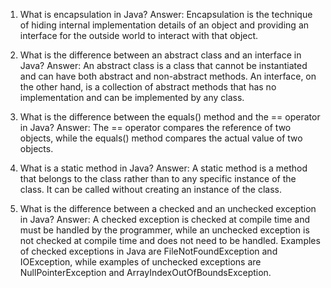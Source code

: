 

1. What is encapsulation in Java?
Answer: Encapsulation is the technique of hiding internal implementation details of an object and providing an interface for the outside world to interact with that object.

2. What is the difference between an abstract class and an interface in Java?
Answer: An abstract class is a class that cannot be instantiated and can have both abstract and non-abstract methods. An interface, on the other hand, is a collection of abstract methods that has no implementation and can be implemented by any class.

3. What is the difference between the equals() method and the == operator in Java?
Answer: The == operator compares the reference of two objects, while the equals() method compares the actual value of two objects.

4. What is a static method in Java?
Answer: A static method is a method that belongs to the class rather than to any specific instance of the class. It can be called without creating an instance of the class.

5. What is the difference between a checked and an unchecked exception in Java?
Answer: A checked exception is checked at compile time and must be handled by the programmer, while an unchecked exception is not checked at compile time and does not need to be handled. Examples of checked exceptions in Java are FileNotFoundException and IOException, while examples of unchecked exceptions are NullPointerException and ArrayIndexOutOfBoundsException.